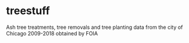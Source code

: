 # treestuff

Ash tree treatments, tree removals and tree planting data from the city of Chicago 2009-2018 obtained by FOIA
